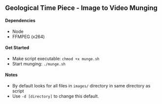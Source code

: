 ## Geological Time Piece - Image to Video Munging

#### Dependencies
* Node
* FFMPEG (x264)

#### Get Started
* Make script executable: `chmod +x munge.sh`
* Start munging: `./munge.sh`

#### Notes
* By default looks for all files in `images/` directory in same directory as script
* Use `-d [directory]` to change this default.
